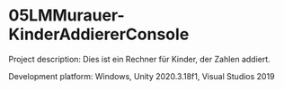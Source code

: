 # 05LMMurauer-KinderAddiererConsole

Project description: Dies ist ein Rechner für Kinder, der Zahlen addiert.

Development platform: Windows, Unity 2020.3.18f1, Visual Studios 2019
